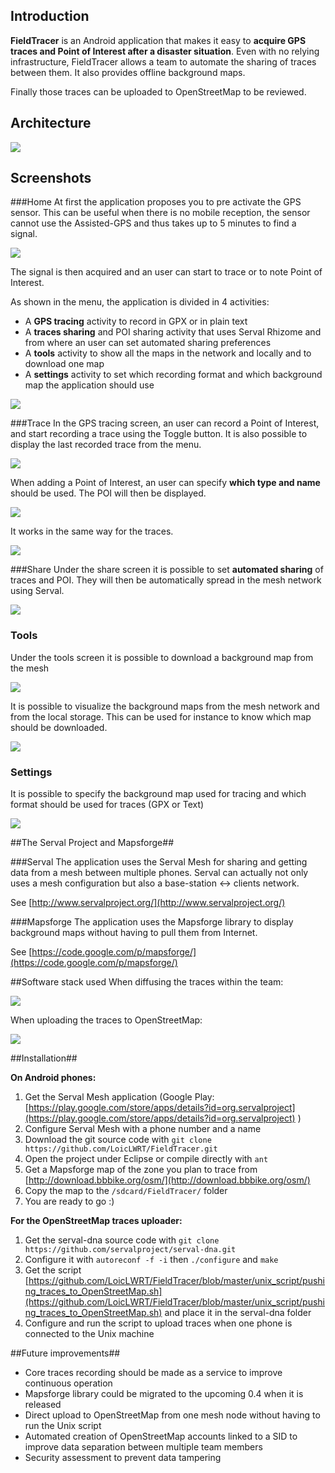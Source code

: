 ## Introduction ##

**FieldTracer** is an Android application that makes it easy to **acquire GPS traces and Point of Interest after a disaster situation**. Even with no relying infrastructure, FieldTracer allows a team to automate the sharing of traces between them. It also provides offline background maps.

Finally those traces can be uploaded to OpenStreetMap to be reviewed.

## Architecture ##

![](documentation/architecture.png)

## Screenshots ##
###Home
At first the application proposes you to pre activate the GPS sensor. This can be useful when there is no mobile reception, the sensor cannot use the Assisted-GPS and thus takes up to 5 minutes to find a signal.

![](documentation/home_page.png)

The signal is then acquired and an user can start to trace or to note Point of Interest.

As shown in the menu, the application is divided in 4 activities:

- A **GPS tracing** activity to record in GPX or in plain text
- A **traces sharing** and POI sharing activity that uses Serval Rhizome and from where an user can set automated sharing preferences
- A **tools** activity to show all the maps in the network and locally and to download one map
- A **settings** activity to set which recording format and which background map the application should use

![](documentation/menu.png)

###Trace
In the GPS tracing screen, an user can record a Point of Interest, and start recording a trace using the Toggle button.
It is also possible to display the last recorded trace from the menu.

![](documentation/tracing_zoom.png)

When adding a Point of Interest, an user can specify **which type and name** should be used. The POI will then be displayed.

![](documentation/poi_details.png)

It works in the same way for the traces.

![](documentation/trace_details.png)

###Share
Under the share screen it is possible to set **automated sharing** of traces and POI. They will then be automatically spread in the mesh network using Serval.

![](documentation/share.png)

### Tools
Under the tools screen it is possible to download a background map from the mesh

![](documentation/tools.png)

It is possible to visualize the background maps from the mesh network and from the local storage. This can be used for instance to know which map should be downloaded.

![](documentation/all_map_visualization.png)

### Settings
It is possible to specify the background map used for tracing and which format should be used for traces (GPX or Text)

![](documentation/settings.png)


##The Serval Project and Mapsforge##

###Serval
The application uses the Serval Mesh for sharing and getting data from a mesh between multiple phones. Serval can actually not only uses a mesh configuration but also a base-station <-> clients network.

See [http://www.servalproject.org/](http://www.servalproject.org/)

###Mapsforge
The application uses the Mapsforge library to display background maps without having to pull them from Internet.

See [https://code.google.com/p/mapsforge/](https://code.google.com/p/mapsforge/)

##Software stack used
When diffusing the traces within the team:

![](documentation/stack_diffusion.png)

When uploading the traces to OpenStreetMap:

![](documentation/stack_upload.png)

##Installation##

**On Android phones:**

1. Get the Serval Mesh application (Google Play: [https://play.google.com/store/apps/details?id=org.servalproject](https://play.google.com/store/apps/details?id=org.servalproject) )
2. Configure Serval Mesh with a phone number and a name
2. Download the git source code with `git clone https://github.com/LoicLWRT/FieldTracer.git`
3. Open the project under Eclipse or compile directly with `ant`
2. Get a Mapsforge map of the zone you plan to trace from [http://download.bbbike.org/osm/](http://download.bbbike.org/osm/)
3. Copy the map to the `/sdcard/FieldTracer/` folder
4. You are ready to go :)


**For the OpenStreetMap traces uploader:**

1. Get the serval-dna source code with `git clone https://github.com/servalproject/serval-dna.git`
2. Configure it with
`autoreconf -f -i` then `./configure` and `make`
3. Get the script [https://github.com/LoicLWRT/FieldTracer/blob/master/unix_script/pushing_traces_to_OpenStreetMap.sh](https://github.com/LoicLWRT/FieldTracer/blob/master/unix_script/pushing_traces_to_OpenStreetMap.sh) and place it in the serval-dna folder
4. Configure and run the script to upload traces when one phone is connected to the Unix machine

##Future improvements##
- Core traces recording should be made as a service to improve continuous operation
- Mapsforge library could be migrated to the upcoming 0.4 when it is released
- Direct upload to OpenStreetMap from one mesh node without having to run the Unix script
- Automated creation of OpenStreetMap accounts linked to a SID to improve data separation between multiple team members
- Security assessment to prevent data tampering 
